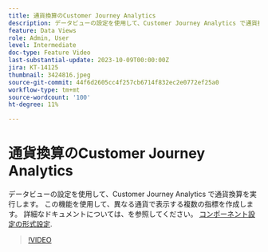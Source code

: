 ```yaml
---
title: 通貨換算のCustomer Journey Analytics
description: データビューの設定を使用して、Customer Journey Analytics で通貨換算を実行します。 この機能を使用して、異なる通貨で表示する複数の指標を作成します。 詳細なドキュメントについては、[ 形式コンポーネントの設定|https://experienceleague.adobe.com/docs/analytics-platform/using/cja-dataviews/component-settings/format.html?lang=en#currency] を参照してください。
feature: Data Views
role: Admin, User
level: Intermediate
doc-type: Feature Video
last-substantial-update: 2023-10-09T00:00:00Z
jira: KT-14125
thumbnail: 3424816.jpeg
source-git-commit: 44f6d2605cc4f257cb6714f832ec2e0772ef25a0
workflow-type: tm+mt
source-wordcount: '100'
ht-degree: 11%

---
```



# 通貨換算のCustomer Journey Analytics

データビューの設定を使用して、Customer Journey Analytics で通貨換算を実行します。 この機能を使用して、異なる通貨で表示する複数の指標を作成します。 詳細なドキュメントについては、を参照してください。 [コンポーネント設定の形式設定](https://experienceleague.adobe.com/docs/analytics-platform/using/cja-dataviews/component-settings/format.html?lang=ja#currency).

>[!VIDEO](https://video.tv.adobe.com/v/3424816/?learn=on)
